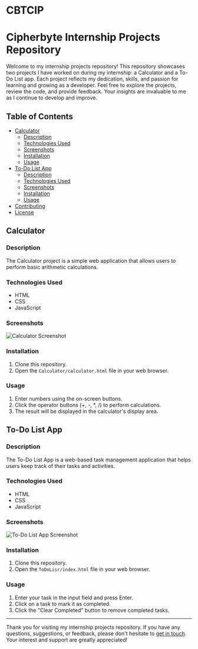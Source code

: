# CBTCIP

# Cipherbyte Internship Projects Repository

Welcome to my internship projects repository! This repository showcases two projects I have worked on during my internship: a Calculator and a To-Do List app. Each project reflects my dedication, skills, and passion for learning and growing as a developer. Feel free to explore the projects, review the code, and provide feedback. Your insights are invaluable to me as I continue to develop and improve.

## Table of Contents

- [Calculator](#calculator)
  - [Description](#description)
  - [Technologies Used](#technologies-used)
  - [Screenshots](#screenshots)
  - [Installation](#installation)
  - [Usage](#usage)
- [To-Do List App](#to-do-list-app)
  - [Description](#description-1)
  - [Technologies Used](#technologies-used-1)
  - [Screenshots](#screenshots-1)
  - [Installation](#installation-1)
  - [Usage](#usage-1)
- [Contributing](#contributing)
- [License](#license)

## Calculator

### Description

The Calculator project is a simple web application that allows users to perform basic arithmetic calculations.

### Technologies Used

- HTML
- CSS
- JavaScript

### Screenshots

![Calculator Screenshot](calculator_screenshot.png)

### Installation

1. Clone this repository.
2. Open the `Calculator/calculator.html` file in your web browser.

### Usage

1. Enter numbers using the on-screen buttons.
2. Click the operator buttons (+, -, *, /) to perform calculations.
3. The result will be displayed in the calculator's display area.

## To-Do List App

### Description

The To-Do List App is a web-based task management application that helps users keep track of their tasks and activities.

### Technologies Used

- HTML
- CSS
- JavaScript

### Screenshots

![To-Do List App Screenshot](todo_app_screenshot.png)

### Installation

1. Clone this repository.
2. Open the `ToDoLisr/index.html` file in your web browser.

### Usage

1. Enter your task in the input field and press Enter.
2. Click on a task to mark it as completed.
3. Click the "Clear Completed" button to remove completed tasks.

---

Thank you for visiting my internship projects repository. If you have any questions, suggestions, or feedback, please don't hesitate to [get in touch](makadiasahil9846@gmail.com). Your interest and support are greatly appreciated!
